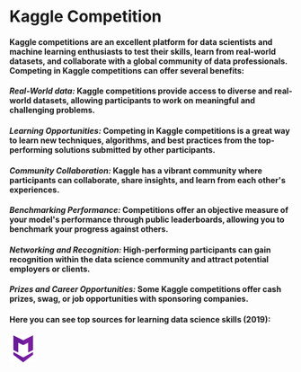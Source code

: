 # Kaggle Competition
#### Kaggle competitions are an excellent platform for data scientists and machine learning enthusiasts to test their skills, learn from real-world datasets, and collaborate with a global community of data professionals. Competing in Kaggle competitions can offer several benefits:
#### *Real-World data:* Kaggle competitions provide access to diverse and real-world datasets, allowing participants to work on meaningful and challenging problems.
#### *Learning Opportunities:* Competing in Kaggle competitions is a great way to learn new techniques, algorithms, and best practices from the top-performing solutions submitted by other participants.
#### *Community Collaboration:* Kaggle has a vibrant community where participants can collaborate, share insights, and learn from each other's experiences.
#### *Benchmarking Performance:* Competitions offer an objective measure of your model's performance through public leaderboards, allowing you to benchmark your progress against others.
#### *Networking and Recognition:* High-performing participants can gain recognition within the data science community and attract potential employers or clients.
#### *Prizes and Career Opportunities:* Some Kaggle competitions offer cash prizes, swag, or job opportunities with sponsoring companies.

#### Here you can see top sources for learning data science skills (2019):
#### ![alt text](https://github.com/adam-p/markdown-here/raw/master/src/common/images/icon48.png "Logo Title Text 1")
